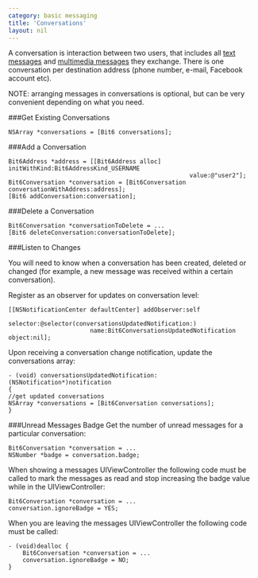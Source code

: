 ```yaml
---
category: basic messaging
title: 'Conversations'
layout: nil
---
```


A conversation is interaction between two users, that includes all [text messages](#/messaging-plain) and [multimedia messages](#/multimedia-messaging-photo) they exchange. There is one conversation per destination address (phone number, e-mail, Facebook account etc).

NOTE: arranging messages in conversations is optional, but can be very convenient depending on what you need.

###Get Existing Conversations

```objc
NSArray *conversations = [Bit6 conversations];
```

###Add a Conversation

```objc
Bit6Address *address = [[Bit6Address alloc] initWithKind:Bit6AddressKind_USERNAME 
                                                   value:@"user2"];
Bit6Conversation *conversation = [Bit6Conversation conversationWithAddress:address];
[Bit6 addConversation:conversation];
```

###Delete a Conversation

```objc
Bit6Conversation *conversationToDelete = ...
[Bit6 deleteConversation:conversationToDelete];
```

###Listen to Changes

You will need to know when a conversation has been created, deleted or changed (for example, a new message was received within a certain conversation). 

Register as an observer for updates on conversation level:

```objc
[[NSNotificationCenter defaultCenter] addObserver:self 
                       selector:@selector(conversationsUpdatedNotification:)
                       name:Bit6ConversationsUpdatedNotification object:nil];
```

Upon receiving a conversation change notification, update the conversations array:

```objc
- (void) conversationsUpdatedNotification:(NSNotification*)notification
{
//get updated conversations
NSArray *conversations = [Bit6Conversation conversations];
} 
```

###Unread Messages Badge
Get the number of unread messages for a particular conversation:

```objc
Bit6Conversation *conversation = ...
NSNumber *badge = conversation.badge;
```

When showing a messages UIViewController the following code must be called to mark the messages as read and stop increasing the badge value while in the UIViewController:

```objc
Bit6Conversation *conversation = ...
conversation.ignoreBadge = YES;
```

When you are leaving the messages UIViewController the following code must be called:

```objc
- (void)dealloc {
    Bit6Conversation *conversation = ...
    conversation.ignoreBadge = NO;
}
```
